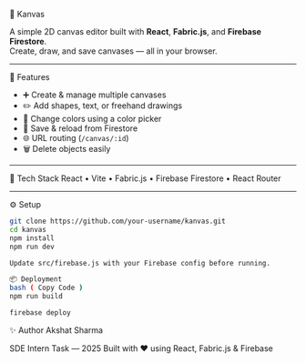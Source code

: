  🎨 Kanvas

A simple 2D canvas editor built with **React**, **Fabric.js**, and **Firebase Firestore**.  
Create, draw, and save canvases — all in your browser.

---

 🚀 Features
- ➕ Create & manage multiple canvases  
- ✏️ Add shapes, text, or freehand drawings  
- 🎨 Change colors using a color picker  
- 💾 Save & reload from Firestore  
- 🌐 URL routing (`/canvas/:id`)  
- 🗑 Delete objects easily  

---

 🧠 Tech Stack
React • Vite • Fabric.js • Firebase Firestore • React Router

---

 ⚙️ Setup

```bash
git clone https://github.com/your-username/kanvas.git
cd kanvas
npm install
npm run dev

Update src/firebase.js with your Firebase config before running.

📦 Deployment
bash ( Copy Code )
npm run build

firebase deploy

```

✨ Author
Akshat Sharma

SDE Intern Task — 2025
Built with ❤️ using React, Fabric.js & Firebase
